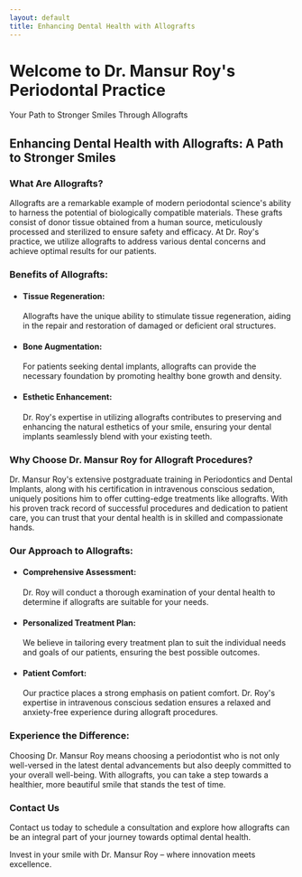 ```yaml
---
layout: default
title: Enhancing Dental Health with Allografts
---
```


# Welcome to Dr. Mansur Roy's Periodontal Practice
Your Path to Stronger Smiles Through Allografts

## Enhancing Dental Health with Allografts: A Path to Stronger Smiles

### What Are Allografts?

Allografts are a remarkable example of modern periodontal science's ability to harness the potential of biologically compatible materials. These grafts consist of donor tissue obtained from a human source, meticulously processed and sterilized to ensure safety and efficacy. At Dr. Roy's practice, we utilize allografts to address various dental concerns and achieve optimal results for our patients.

### Benefits of Allografts:

- #### Tissue Regeneration:
    Allografts have the unique ability to stimulate tissue regeneration, aiding in the repair and restoration of damaged or deficient oral structures.

- #### Bone Augmentation:
    For patients seeking dental implants, allografts can provide the necessary foundation by promoting healthy bone growth and density.

- #### Esthetic Enhancement:
    Dr. Roy's expertise in utilizing allografts contributes to preserving and enhancing the natural esthetics of your smile, ensuring your dental implants seamlessly blend with your existing teeth.

### Why Choose Dr. Mansur Roy for Allograft Procedures?

Dr. Mansur Roy's extensive postgraduate training in Periodontics and Dental Implants, along with his certification in intravenous conscious sedation, uniquely positions him to offer cutting-edge treatments like allografts. With his proven track record of successful procedures and dedication to patient care, you can trust that your dental health is in skilled and compassionate hands.

### Our Approach to Allografts:

- #### Comprehensive Assessment:
    Dr. Roy will conduct a thorough examination of your dental health to determine if allografts are suitable for your needs.

- #### Personalized Treatment Plan:
    We believe in tailoring every treatment plan to suit the individual needs and goals of our patients, ensuring the best possible outcomes.

- #### Patient Comfort:
    Our practice places a strong emphasis on patient comfort. Dr. Roy's expertise in intravenous conscious sedation ensures a relaxed and anxiety-free experience during allograft procedures.

### Experience the Difference:

Choosing Dr. Mansur Roy means choosing a periodontist who is not only well-versed in the latest dental advancements but also deeply committed to your overall well-being. With allografts, you can take a step towards a healthier, more beautiful smile that stands the test of time.

### Contact Us

Contact us today to schedule a consultation and explore how allografts can be an integral part of your journey towards optimal dental health.


Invest in your smile with Dr. Mansur Roy – where innovation meets excellence.
